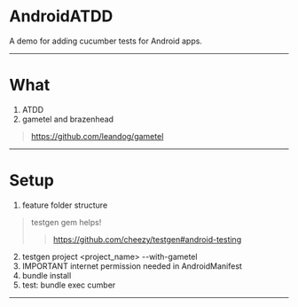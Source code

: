 AndroidATDD
==================

A demo for adding cucumber tests for Android apps.

-----------------
What
==================
1. ATDD
2. gametel and brazenhead 
>https://github.com/leandog/gametel
   
	
-----------------
Setup
==================
1. feature folder structure
>testgen gem helps!
>>https://github.com/cheezy/testgen#android-testing
2. testgen project <project_name> --with-gametel
3. IMPORTANT internet permission needed in AndroidManifest
4. bundle install
5. test: bundle exec cumber

-----------------